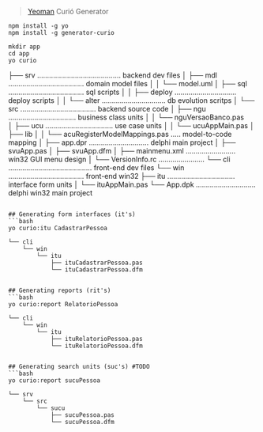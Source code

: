 > [Yeoman](http://yeoman.io) Curió Generator

```{r, engine='bash', count_lines}
npm install -g yo
npm install -g generator-curio

```

```{r, engine='bash', count_lines}
mkdir app
cd app
yo curio

```
├── srv .......................................... backend dev files
│   ├── mdl ...................................... domain model files
│   │   └── model.uml
│   ├── sql ...................................... sql scripts
│   │   ├── deploy ............................... deploy scripts
│   │   └── alter ................................ db evolution scritps
│   └── src ...................................... backend source code
│       ├── ngu .................................. business class units
│       │   └── nguVersaoBanco.pas   
│       ├── ucu .................................. use case units
│       │   └── ucuAppMain.pas
│       ├── lib
│       │   └── acuRegisterModelMappings.pas ..... model-to-code mapping
│       ├── app.dpr .............................. delphi main project
│       ├── svuApp.pas
│       ├── svuApp.dfm
│       ├── mainmenu.xml ......................... win32 GUI menu design
│       └── VersionInfo.rc .......................
└── cli .......................................... front-end dev files
    └── win ...................................... front-end win32
        ├── itu .................................. interface form units
        │   └── ituAppMain.pas
        └── App.dpk .............................. delphi win32 main project 
```

## Generating form interfaces (it's)
```bash
yo curio:itu CadastrarPessoa

```
    └── cli
        └── win
            └── itu
                ├── ituCadastrarPessoa.pas 
                └── ituCadastrarPessoa.dfm
```

## Generating reports (rit's)
```bash
yo curio:report RelatorioPessoa

```
    └── cli
        └── win
            └── itu
                ├── ituRelatorioPessoa.pas 
                └── ituRelatorioPessoa.dfm
```

## Generating search units (suc's) #TODO
```bash
yo curio:report sucuPessoa

```
    └── srv
        └── src
            └── sucu
                ├── sucuPessoa.pas
                └── sucuPessoa.dfm
```


